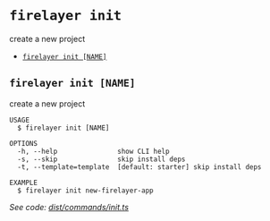 `firelayer init`
================

create a new project

* [`firelayer init [NAME]`](#firelayer-init-name)

## `firelayer init [NAME]`

create a new project

```
USAGE
  $ firelayer init [NAME]

OPTIONS
  -h, --help               show CLI help
  -s, --skip               skip install deps
  -t, --template=template  [default: starter] skip install deps

EXAMPLE
  $ firelayer init new-firelayer-app
```

_See code: [dist/commands/init.ts](https://github.com/firelayer/firelayer/blob/v1.0.0-alpha.15/dist/commands/init.ts)_
